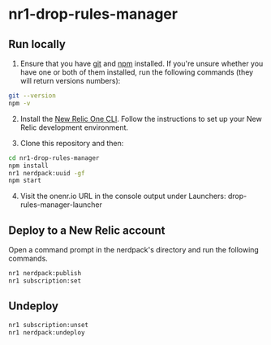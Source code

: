 # nr1-drop-rules-manager

## Run locally

1. Ensure that you have [git](https://git-scm.com/book/en/v2/Getting-Started-Installing-Git) and [npm](https://www.npmjs.com/get-npm) installed. If you're unsure whether you have one or both of them installed, run the following commands (they will return versions numbers):

```bash
git --version
npm -v
```

2. Install the [New Relic One CLI](https://one.newrelic.com/launcher/developer-center.launcher). Follow the instructions to set up your New Relic development environment.

3. Clone this repository and then:

```bash
cd nr1-drop-rules-manager
npm install
nr1 nerdpack:uuid -gf
npm start
```

4. Visit the onenr.io URL in the console output under Launchers: drop-rules-manager-launcher

## Deploy to a New Relic account

Open a command prompt in the nerdpack's directory and run the following commands.

```bash
nr1 nerdpack:publish
nr1 subscription:set
```

## Undeploy

```bash
nr1 subscription:unset
nr1 nerdpack:undeploy
```